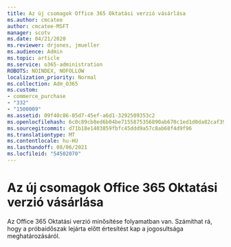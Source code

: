 ```yaml
---
title: Az új csomagok Office 365 Oktatási verzió vásárlása
ms.author: cmcatee
author: cmcatee-MSFT
manager: scotv
ms.date: 04/21/2020
ms.reviewer: drjones, jmueller
ms.audience: Admin
ms.topic: article
ms.service: o365-administration
ROBOTS: NOINDEX, NOFOLLOW
localization_priority: Normal
ms.collection: Adm_O365
ms.custom:
- commerce_purchase
- "332"
- "1500009"
ms.assetid: 09f40c86-05d7-45ef-a6d1-3292509353c2
ms.openlocfilehash: 6c0c89cb8ed6b04be7155875356890ab670c1ed1d0da82caf39775b560432961
ms.sourcegitcommit: d71b18e1403859fbfc45ddd9a57c8ab68f4d9f96
ms.translationtype: MT
ms.contentlocale: hu-HU
ms.lasthandoff: 08/06/2021
ms.locfileid: "54502070"
---
```

# <a name="how-to-purchase-office-365-education-plans"></a>Az új csomagok Office 365 Oktatási verzió vásárlása

Az Office 365 Oktatási verzió minősítése folyamatban van. Számíthat rá, hogy a próbaidőszak lejárta előtt értesítést kap a jogosultsága meghatározásáról.